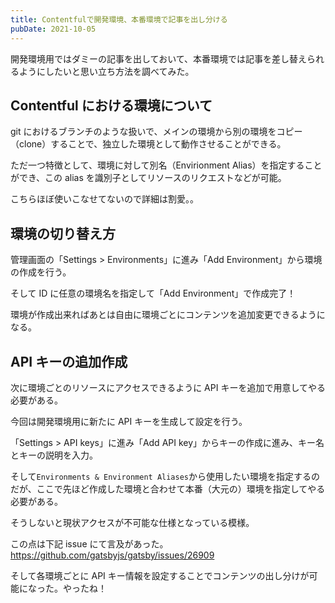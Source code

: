 ```yaml
---
title: Contentfulで開発環境、本番環境で記事を出し分ける
pubDate: 2021-10-05
---
```


開発環境用ではダミーの記事を出しておいて、本番環境では記事を差し替えられるようにしたいと思い立ち方法を調べてみた。

## Contentful における環境について

git におけるブランチのような扱いで、メインの環境から別の環境をコピー（clone）することで、独立した環境として動作させることができる。

ただ一つ特徴として、環境に対して別名（Envirionment Alias）を指定することができ、この alias を識別子としてリソースのリクエストなどが可能。

こちらほぼ使いこなせてないので詳細は割愛。。

## 環境の切り替え方

管理画面の「Settings > Environments」に進み「Add Environment」から環境の作成を行う。

そして ID に任意の環境名を指定して「Add Environment」で作成完了！

環境が作成出来ればあとは自由に環境ごとにコンテンツを追加変更できるようになる。

## API キーの追加作成

次に環境ごとのリソースにアクセスできるように API キーを追加で用意してやる必要がある。

今回は開発環境用に新たに API キーを生成して設定を行う。

「Settings > API keys」に進み「Add API key」からキーの作成に進み、キー名とキーの説明を入力。

そして`Environments & Environment Aliases`から使用したい環境を指定するのだが、ここで先ほど作成した環境と合わせて本番（大元の）環境を指定してやる必要がある。

そうしないと現状アクセスが不可能な仕様となっている模様。

この点は下記 issue にて言及があった。
https://github.com/gatsbyjs/gatsby/issues/26909

そして各環境ごとに API キー情報を設定することでコンテンツの出し分けが可能になった。やったね！
